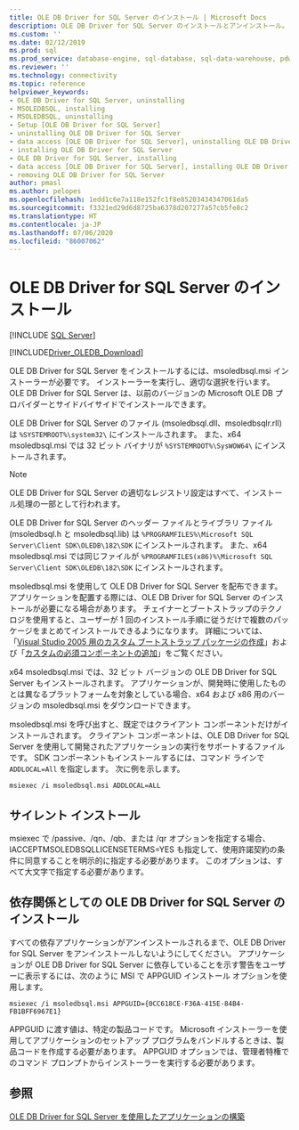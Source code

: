 ```yaml
---
title: OLE DB Driver for SQL Server のインストール | Microsoft Docs
description: OLE DB Driver for SQL Server のインストールとアンインストール。 OLE DB Driver for SQL Server をインストールするには、msoledbsql.msi インストーラーが必要です
ms.custom: ''
ms.date: 02/12/2019
ms.prod: sql
ms.prod_service: database-engine, sql-database, sql-data-warehouse, pdw
ms.reviewer: ''
ms.technology: connectivity
ms.topic: reference
helpviewer_keywords:
- OLE DB Driver for SQL Server, uninstalling
- MSOLEDBSQL, installing
- MSOLEDBSQL, uninstalling
- Setup [OLE DB Driver for SQL Server]
- uninstalling OLE DB Driver for SQL Server
- data access [OLE DB Driver for SQL Server], uninstalling OLE DB Driver for SQL Server
- installing OLE DB Driver for SQL Server
- OLE DB Driver for SQL Server, installing
- data access [OLE DB Driver for SQL Server], installing OLE DB Driver for SQL Server
- removing OLE DB Driver for SQL Server
author: pmasl
ms.author: pelopes
ms.openlocfilehash: 1edd1c6e7a118e152fc1f8e85203434347061da5
ms.sourcegitcommit: f3321ed29d6d8725ba6378d207277a57cb5fe8c2
ms.translationtype: HT
ms.contentlocale: ja-JP
ms.lasthandoff: 07/06/2020
ms.locfileid: "86007062"
---
```

# <a name="installing-ole-db-driver-for-sql-server"></a>OLE DB Driver for SQL Server のインストール
[!INCLUDE [SQL Server](../../../includes/applies-to-version/sql-asdb-asdbmi-asa-pdw.md)]

[!INCLUDE[Driver_OLEDB_Download](../../../includes/driver_oledb_download.md)]

OLE DB Driver for SQL Server をインストールするには、msoledbsql.msi インストーラーが必要です。
インストーラーを実行し、適切な選択を行います。 OLE DB Driver for SQL Server は、以前のバージョンの Microsoft OLE DB プロバイダーとサイドバイサイドでインストールできます。

OLE DB Driver for SQL Server のファイル (msoledbsql.dll、msoledbsqlr.rll) は `%SYSTEMROOT%\system32\` にインストールされます。 また、x64 msoledbsql.msi では 32 ビット バイナリが `%SYSTEMROOT%\SysWOW64\` にインストールされます。

> [!NOTE]  
> OLE DB Driver for SQL Server の適切なレジストリ設定はすべて、インストール処理の一部として行われます。  

OLE DB Driver for SQL Server のヘッダー ファイルとライブラリ ファイル (msoledbsql.h と msoledbsql.lib) は `%PROGRAMFILES%\Microsoft SQL Server\Client SDK\OLEDB\182\SDK` にインストールされます。 また、x64 msoledbsql.msi では同じファイルが `%PROGRAMFILES(x86)%\Microsoft SQL Server\Client SDK\OLEDB\182\SDK` にインストールされます。  

msoledbsql.msi を使用して OLE DB Driver for SQL Server を配布できます。 アプリケーションを配置する際には、OLE DB Driver for SQL Server のインストールが必要になる場合があります。 チェイナーとブートストラップのテクノロジを使用すると、ユーザーが 1 回のインストール手順に従うだけで複数のパッケージをまとめてインストールできるようになります。 詳細については、「[Visual Studio 2005 用のカスタム ブートストラップ パッケージの作成](https://go.microsoft.com/fwlink/?LinkId=115667)」および「[カスタムの必須コンポーネントの追加](https://go.microsoft.com/fwlink/?LinkId=115668)」をご覧ください。  
  
x64 msoledbsql.msi では、32 ビット バージョンの OLE DB Driver for SQL Server もインストールされます。 アプリケーションが、開発時に使用したものとは異なるプラットフォームを対象としている場合、x64 および x86 用のバージョンの msoledbsql.msi をダウンロードできます。

msoledbsql.msi を呼び出すと、既定ではクライアント コンポーネントだけがインストールされます。 クライアント コンポーネントは、OLE DB Driver for SQL Server を使用して開発されたアプリケーションの実行をサポートするファイルです。 SDK コンポーネントもインストールするには、コマンド ラインで `ADDLOCAL=All` を指定します。 次に例を示します。  

`msiexec /i msoledbsql.msi ADDLOCAL=ALL`  

## <a name="silent-install"></a>サイレント インストール  
 msiexec で /passive、/qn、/qb、または /qr オプションを指定する場合、IACCEPTMSOLEDBSQLLICENSETERMS=YES も指定して、使用許諾契約の条件に同意することを明示的に指定する必要があります。 このオプションは、すべて大文字で指定する必要があります。  

## <a name="installing-ole-db-driver-for-sql-server-as-a-dependency"></a>依存関係としての OLE DB Driver for SQL Server のインストール  
すべての依存アプリケーションがアンインストールされるまで、OLE DB Driver for SQL Server をアンインストールしないようにしてください。 アプリケーションが OLE DB Driver for SQL Server に依存していることを示す警告をユーザーに表示するには、次のように MSI で APPGUID インストール オプションを使用します。  

 `msiexec /i msoledbsql.msi APPGUID={0CC618CE-F36A-415E-84B4-FB1BFF6967E1}`  

APPGUID に渡す値は、特定の製品コードです。 Microsoft インストーラーを使用してアプリケーションのセットアップ プログラムをバンドルするときは、製品コードを作成する必要があります。
APPGUID オプションでは、管理者特権でのコマンド プロンプトからインストーラーを実行する必要があります。

## <a name="see-also"></a>参照  
 [OLE DB Driver for SQL Server を使用したアプリケーションの構築](../../oledb/applications/building-applications-with-oledb-driver-for-sql-server.md)   
